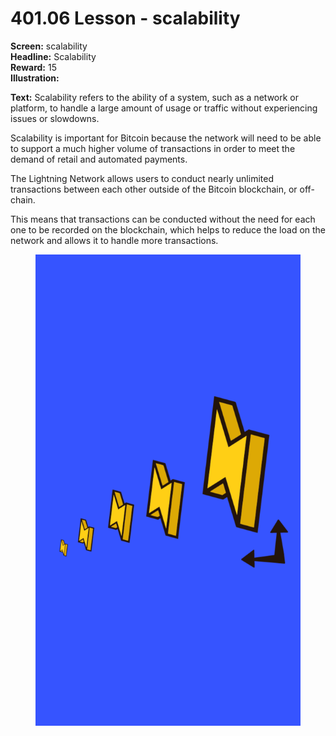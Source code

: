 # 401.06 Lesson - scalability

**Screen:** scalability\
**Headline:** Scalability\
**Reward:** 15\
**Illustration:**

**Text:** Scalability refers to the ability of a system, such as a network or platform, to handle a large amount of usage or traffic without experiencing issues or slowdowns.&#x20;

Scalability is important for Bitcoin because the network will need to be able to support a much higher volume of transactions in order to meet the demand of retail and automated payments.&#x20;

The Lightning Network allows users to conduct nearly unlimited transactions between each other outside of the Bitcoin blockchain, or off-chain.&#x20;

This means that transactions can be conducted without the need for each one to be recorded on the blockchain, which helps to reduce the load on the network and allows it to handle more transactions.

<figure><img src="../.gitbook/assets/401-06.png" alt=""><figcaption></figcaption></figure>
